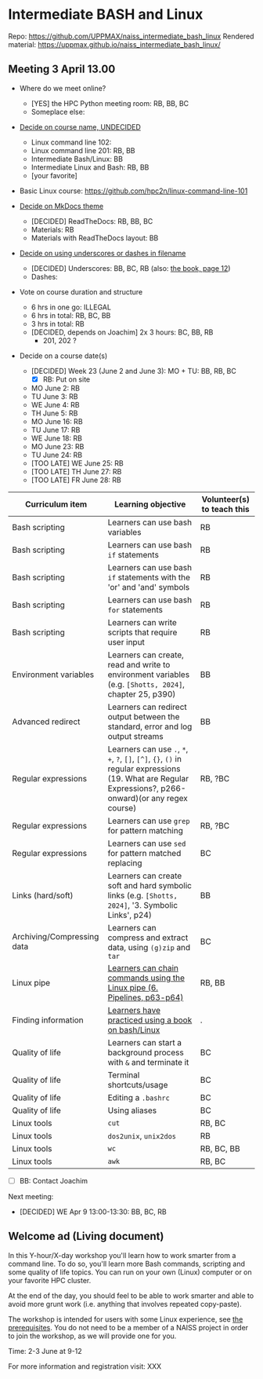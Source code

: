 # Intermediate BASH and Linux

Repo: <https://github.com/UPPMAX/naiss_intermediate_bash_linux>
Rendered material: <https://uppmax.github.io/naiss_intermediate_bash_linux/>

## Meeting 3 April 13.00

- Where do we meet online?
    - [YES] the HPC Python meeting room: RB, BB, BC
    - Someplace else:
- [Decide on course name, UNDECIDED](https://github.com/UPPMAX/naiss_intermediate_bash_linux/issues/9)
    - Linux command line 102:
    - Linux command line 201: RB, BB
    - Intermediate Bash/Linux: BB
    - Intermediate Linux and Bash: RB, BB
    - [your favorite]
- Basic Linux course: <https://github.com/hpc2n/linux-command-line-101>
- [Decide on MkDocs theme](https://github.com/UPPMAX/naiss_intermediate_bash_linux/issues/10)
    - [DECIDED] ReadTheDocs: RB, BB, BC
    - Materials: RB
    - Materials with ReadTheDocs layout: BB
- [Decide on using underscores or dashes in filename](https://github.com/UPPMAX/naiss_intermediate_bash_linux/issues/12)
    - [DECIDED] Underscores: BB, BC, RB (also: [the book, page 12](https://github.com/UPPMAX/naiss_intermediate_bash_linux/blob/main/docs/books/the_linux_command_line.pdf))
    - Dashes:

- Vote on course duration and structure
    - 6 hrs in one go: ILLEGAL
    - 6 hrs in total: RB, BC, BB
    - 3 hrs in total: RB
    - [DECIDED, depends on Joachim] 2x 3 hours: BC, BB, RB
        - 201, 202 ?

- Decide on a course date(s)
    - [DECIDED] Week 23 (June 2 and June 3): MO + TU: BB, RB, BC
        - [x] RB: Put on site
    - MO June 2: RB
    - TU June 3: RB
    - WE June 4: RB
    - TH June 5: RB
    - MO June 16: RB
    - TU June 17: RB
    - WE June 18: RB
    - MO June 23: RB
    - TU June 24: RB
    - [TOO LATE] WE June 25: RB
    - [TOO LATE] TH June 27: RB
    - [TOO LATE] FR June 28: RB

<!-- markdownlint-disable MD013 --><!-- Tables cannot be split up over lines, hence will break 80 characters per line -->

Curriculum item                                                                |Learning objective                                                                                                                                          |Volunteer(s) to teach this
-------------------------------------------------------------------------------|------------------------------------------------------------------------------------------------------------------------------------------------------------|--------------------------
Bash scripting                                                                 |Learners can use bash variables                                                                                                                             |RB
Bash scripting                                                                 |Learners can use bash `if` statements                                                                                                                       |RB
Bash scripting                                                                 |Learners can use bash `if` statements with the 'or' and 'and' symbols                                                                                       |RB
Bash scripting                                                                 |Learners can use bash `for` statements                                                                                                                      |RB
Bash scripting                                                                 |Learners can write scripts that require user input                                                                                                          |RB
Environment variables                                                          |Learners can create, read and write to environment variables (e.g. `[Shotts, 2024]`, chapter 25, p390)                                                      |BB
Advanced redirect                                                              |Learners can redirect output between the standard, error and log output streams                                                                             |BB
Regular expressions                                                            |Learners can use `.`, `*`, `+`, `?`, `[]`, `[^]`, `{}`, `()` in regular expressions (19. What are Regular Expressions?, p266-onward)(or any regex course)   |RB, ?BC
Regular expressions                                                            |Learners can use `grep` for pattern matching                                                                                                                |RB, ?BC
Regular expressions                                                            |Learners can use `sed` for pattern matched replacing                                                                                                        |BC
Links (hard/soft)                                                              |Learners can create soft and hard symbolic links (e.g. `[Shotts, 2024]`, '3. Symbolic Links', p24)                                                          |BB
Archiving/Compressing data                                                     |Learners can compress and extract data, using `(g)zip` and `tar`                                                                                            |BC
Linux pipe                                                                     |[Learners can chain commands using the Linux pipe (6. Pipelines, p63-p64)](https://github.com/UPPMAX/naiss_intermediate_bash_linux/issues/6)                |RB, BB
Finding information                                                            |[Learners have practiced using a book on bash/Linux](https://github.com/UPPMAX/naiss_intermediate_bash_linux/issues/7)                                      |.
Quality of life                                                                |Learners can start a background process with `&` and terminate it                                                                                           |BC
Quality of life                                                                |Terminal shortcuts/usage                                                                                                                                    |BC
Quality of life                                                                |Editing a `.bashrc`                                                                                                                                         |BC
Quality of life                                                                |Using aliases                                                                                                                                               |BC
Linux tools                                                                    |`cut`                                                                                                                                                       |RB, BC
Linux tools                                                                    |`dos2unix`, `unix2dos`                                                                                                                                      |RB
Linux tools                                                                    |`wc`                                                                                                                                                        |RB, BC, BB
Linux tools                                                                    |`awk`                                                                                                                                                        |RB, BC

<!-- markdownlint-enable MD013 -->

- [ ] BB: Contact Joachim

Next meeting:

- [DECIDED] WE Apr 9 13:00-13:30: BB, BC, RB

## Welcome ad (Living document)

<!-- markdownlint-disable MD013 --><!-- Keep lines as-is, for easy copy-pasting -->

In this Y-hour/X-day workshop you'll learn how to work smarter from a command line. To do so, you'll learn more Bash commands, scripting and some quality of life topics. You can run on your own (Linux) computer or on your favorite HPC cluster.

At the end of the day, you should feel to be able to work smarter and able to avoid more grunt work (i.e. anything that involves repeated copy-paste).

The workshop is intended for users with some Linux experience, see [the prerequisites](https://uppmax.github.io/naiss_intermediate_bash_linux/prerequisites/). You do not need to be a member of a NAISS project in order to join the workshop, as we will provide one for you.

Time: 2-3 June at 9-12

For more information and registration visit: XXX

<!-- markdownlint-enable MD013 -->

